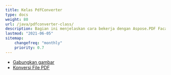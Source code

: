 ```yaml
---
title: Kelas PdfConverter
type: docs
weight: 80
url: /java/pdfconverter-class/
description: Bagian ini menjelaskan cara bekerja dengan Aspose.PDF Facades menggunakan kelas PdfConverter.
lastmod: "2021-06-05"
sitemap:
    changefreq: "monthly"
    priority: 0.7
---
```


- [Gabungkan gambar](/pdf/java/merge-images/)
- [Konversi File PDF](/pdf/java/convert-pdf-file/)